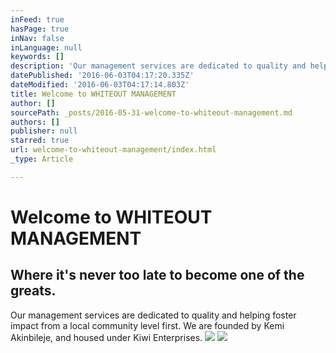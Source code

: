 ```yaml
---
inFeed: true
hasPage: true
inNav: false
inLanguage: null
keywords: []
description: 'Our management services are dedicated to quality and helping foster impact from a local community level first. We are founded by Kemi Akinbileje, and housed under Kiwi Enterprises.'
datePublished: '2016-06-03T04:17:20.335Z'
dateModified: '2016-06-03T04:17:14.803Z'
title: Welcome to WHITEOUT MANAGEMENT
author: []
sourcePath: _posts/2016-05-31-welcome-to-whiteout-management.md
authors: []
publisher: null
starred: true
url: welcome-to-whiteout-management/index.html
_type: Article

---
```

# Welcome to WHITEOUT MANAGEMENT

## Where it's never too late to become one of the greats. 

Our management services are dedicated to quality and helping foster impact from a local community level first. We are founded by Kemi Akinbileje, and housed under Kiwi Enterprises.
![](https://the-grid-user-content.s3-us-west-2.amazonaws.com/11e634eb-f83f-44b0-8cd7-4b4a66170d0f.png)
![](https://the-grid-user-content.s3-us-west-2.amazonaws.com/b4a7ce2b-5897-4221-b917-4f5efe2ae3f6.png)